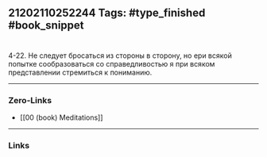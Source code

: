 21202110252244
Tags: #type_finished #book_snippet 
---
# 

 4-22. Не следует бросаться из стороны в сторону, но ери всякой попытке сообразоваться со справедливостью я при всяком представлении стремиться к пониманию. 

---
### Zero-Links
 - [[00 (book) Meditations]]
---
### Links

